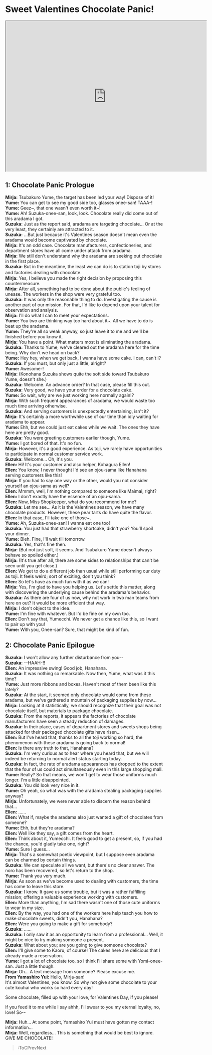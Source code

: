 
Sweet Valentines Chocolate Panic!
=================================
[<iframe width="640" height="480" src="https://www.youtube.com/embed/jvBrqZOGzFY"></iframe>](:Iframe)  

## 1: Chocolate Panic Prologue
**Mirja:** Tsubakuro Yume, the target has been led your way\! Dispose of it\!  
**Yume:** You can get to see my good side too, glasses onee-san\! TAAA-\!  
**Yume:** Geez\~, that one wasn't even worth it\~\!  
**Yume:** Ah\! Suzuka-onee-san, look, look\. Chocolate really did come out of this aradama I got\.  
**Suzuka:** Just as the report said, aradama are targeting chocolate\.\.\. Or at the very least, they certainly are attracted to it\.  
**Suzuka:** \.\.\.But just because it's Valentines season doesn't mean even the aradama would become captivated by chocolate\.  
**Mirja:** It's an odd case\. Chocolate manufacturers, confectioneries, and department stores have all come under attack from aradama\.  
**Mirja:** We still don't understand why the aradama are seeking out chocolate in the first place\.  
**Suzuka:** But in the meantime, the least we can do is to station toji by stores and factories dealing with chocolate\.　  
**Mirja:** Yes, I believe you made the right decision by proposing this countermeasure\.  
**Mirja:** After all, something had to be done about the public's feeling of unease\. The workers in the shop were very grateful too\.  
**Suzuka:** It was only the reasonable thing to do\. Investigating the cause is another part of our mission\. For that, I'd like to depend upon your talent for observation and analysis\.  
**Mirja:** I'll do what I can to meet your expectations\.  
**Yume:** You two are thinking way too hard about it\~\. All we have to do is beat up the aradama\.  
**Yume:** They're all so weak anyway, so just leave it to me and we'll be finished before you know it\.  
**Mirja:** You have a point\. What matters most is eliminating the aradama\.  
**Suzuka:** Thanks to Yume, we've cleared out the aradama here for the time being\. Why don't we head on back\?  
**Yume:** Hey hey, when we get back, I wanna have some cake\. I can, can't I\?  
**Suzuka:** If you must, but only just a little, alright\?  
**Yume:** Awesome-\!  
**Mirja:** (Konohana Suzuka shows quite the soft side toward Tsubakuro Yume, doesn't she\.\)  
**Suzuka:** Welcome\. An advance order\? In that case, please fill this out\.  
**Suzuka:** Very good, we have your order for a chocolate cake\.  
**Yume:** So wait, why are we just working here normally again\!\?  
**Mirja:** With such frequent appearances of aradama, we would waste too much time arriving otherwise\.  
**Suzuka:** And serving customers is unexpectedly entertaining, isn't it\?  
**Mirja:** It's certainly a more worthwhile use of our time than idly waiting for aradama to appear\.  
**Yume:** Ehh, but we could just eat cakes while we wait\. The ones they have here are pretty good\.  
**Suzuka:** You were greeting customers earlier though, Yume\.  
**Yume:** I got bored of that\. It's no fun\.  
**Mirja:** However, it's a good experience\. As toji, we rarely have opportunities to participate in normal customer service work\.  
**Suzuka:** Welcome\.\.\. Oh, it's you\.  
**Ellen:** Hi\! It's your customer and also helper, Kohagura Ellen\!  
**Ellen:** You know, I never thought I'd see an ojou-sama like Hanahana serving customers like this\!  
**Mirja:** If you had to say one way or the other, would you not consider yourself an ojou-sama as well\?  
**Ellen:** Mmmm, well, I'm nothing compared to someone like Maimai, right\?  
**Ellen:** I don't exactly have the essence of an ojou-sama\.  
**Ellen:** Now, Miss Shopkeeper, what do you recommend for me\?  
**Suzuka:** Let me see\.\.\. As it is the Valentines season, we have many chocolate products\. However, these pear tarts do have quite the flavor\.  
**Ellen:** In that case, I'll take one of those\~\.  
**Yume:** Ah, Suzuka-onee-san\! I wanna eat one too\!  
**Suzuka:** You just had that strawberry shortcake, didn't you\? You'll spoil your dinner\.  
**Yume:** Bleh\. Fine, I'll wait till tomorrow\.  
**Suzuka:** Yes, that's fine then\.  
**Mirja:** (But not just soft, it seems\. And Tsubakuro Yume doesn't always behave so spoiled either\.\)  
**Mirja:** (It's true after all, there are some sides to relationships that can't be seen until you get close\.\)  
**Ellen:** We get to do a different job than usual while still performing our duty as toji\. It feels weird; sort of exciting, don't you think\?  
**Ellen:** So let's have as much fun with it as we can\!  
**Mirja:** Yes, I'm glad to have you helping us\. Let's settle this matter, along with discovering the underlying cause behind the aradama's behavior\.  
**Suzuka:** As there are four of us now, why not work in two man teams from here on out\? It would be more efficient that way\.  
**Mirja:** I don't object to the idea\.  
**Yume:** I'm fine with whatever\. But I'd be fine on my own too\.  
**Ellen:** Don't say that, Yumecchi\. We never get a chance like this, so I want to pair up with you\!  
**Yume:** With you, Onee-san\? Sure, that might be kind of fun\.  

## 2: Chocolate Panic Epilogue
**Suzuka:** I won't allow any further disturbance from you--  
**Suzuka:** --HAAH-\!\!  
**Ellen:** An impressive swing\! Good job, Hanahana\.  
**Suzuka:** It was nothing so remarkable\. Now then, Yume, what was it this time\?  
**Yume:** Just more ribbons and boxes\. Haven't most of them been like this lately\?  
**Suzuka:** At the start, it seemed only chocolate would come from these aradama, but we've gathered a mountain of packaging supplies by now\.\.\.  
**Mirja:** Looking at it statistically, we should recognize that their goal was not chocolate itself, but materials to package chocolate\.  
**Suzuka:** From the reports, it appears the factories of chocolate manufacturers have seen a steady reduction of damages\.  
**Suzuka:** In their place, cases of department stores and sweets shops being attacked for their packaged chocolate gifts have risen\.\.\.   
**Ellen:** But I've heard that, thanks to all the toji working so hard, the phenomenon with these aradama is going back to normal\!  
**Ellen:** Is there any truth to that, Hanahana\?  
**Suzuka:** I'm very curious as to hear where you heard that, but we will indeed be returning to normal alert status starting today\.  
**Suzuka:** In fact, the rate of aradama appearances has dropped to the extent that the four of us could act simultaneously even in this large shopping mall\.  
**Yume:** Really\? So that means, we won't get to wear those uniforms much longer\. I'm a little disappointed\.  
**Suzuka:** You did look very nice in it\.  
**Yume:** Oh yeah, so what was with the aradama stealing packaging supplies anyway\?  
**Mirja:** Unfortunately, we were never able to discern the reason behind that\.\.\.  
**Ellen:** \.\.\.\.\.\.  
**Ellen:** What if, maybe the aradama also just wanted a gift of chocolates from someone\?  
**Yume:** Ehh, but they're aradama\?  
**Ellen:** Well like they say, a gift comes from the heart\.  
**Ellen:** Think about it, Yumecchi\. It feels good to get a present, so, if you had the chance, you'd gladly take one, right\?  
**Yume:** Sure I guess\.\.\.  
**Mirja:** That's a somewhat poetic viewpoint, but I suppose even aradama can be charmed by certain things\.  
**Suzuka:** We can speculate all we want, but there's no clear answer\. The noro has been recovered, so let's return to the shop\.  
**Yume:** Thank you very much\.  
**Mirja:** As soon as we've become used to dealing with customers, the time has come to leave this store\.  
**Suzuka:** I know\. It gave us some trouble, but it was a rather fulfilling mission; offering a valuable experience working with customers\.  
**Ellen:** More than anything, I'm sad there wasn't one of those cute uniforms to wear in my size\.  
**Ellen:** By the way, you had one of the workers here help teach you how to make chocolate sweets, didn't you, Hanahana\?  
**Ellen:** Were you going to make a gift for somebody\?  
**Suzuka:** \.\.\.\.\.\.  
**Suzuka:** I only saw it as an opportunity to learn from a professional\.\.\. Well, it might be nice to try making someone a present\.  
**Suzuka:** What about you; are you going to give someone chocolate\?  
**Ellen:** I'll give some to Kaoru, of course\! The cakes here are delicious that I already made a reservation\.  
**Yume:** I got a lot of chocolate too, so I think I'll share some with Yomi-onee-san\. Just a little though\.  
**Mirja:** Oh\.\.\. A text message from someone\? Please excuse me\.  
**From Yamashiro Yui:** Hello, Mirja-san\!  
It's almost Valentines, you know\. So why not give some chocolate to your cute kouhai who works so hard every day\!

  
Some chocolate, filled up with your love, for Valentines Day, if you please\!

  
If you feed it to me while I say ahhh, I'll swear to you my eternal loyalty, no, love\! So--

  
**Mirja:** Huh\.\.\. At some point, Yamashiro Yui must have gotten my contact information\.\.\.  
**Mirja:** Well, regardless\.\.\. This is something that would be best to ignore\.  
GIVE ME CHOCOLATE\!

  
> :ToCPrevNext